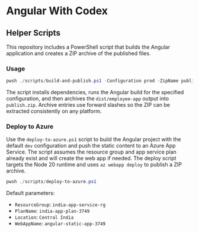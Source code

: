 # Angular With Codex

## Helper Scripts

This repository includes a PowerShell script that builds the Angular application and creates a ZIP archive of the published files.

### Usage

```powershell
pwsh ./scripts/build-and-publish.ps1 -Configuration prod -ZipName publish.zip
```

The script installs dependencies, runs the Angular build for the specified configuration, and then archives the `dist/employee-app` output into `publish.zip`. Archive entries use forward slashes so the ZIP can be extracted consistently on any platform.

### Deploy to Azure

Use the `deploy-to-azure.ps1` script to build the Angular project with the default `dev` configuration and push the static content to an Azure App Service. The script assumes the resource group and app service plan already exist and will create the web app if needed. The deploy script targets the Node 20 runtime and uses `az webapp deploy` to publish a ZIP archive.

```powershell
pwsh ./scripts/deploy-to-azure.ps1
```

Default parameters:
- `ResourceGroup`: `india-app-service-rg`
- `PlanName`: `india-app-plan-3749`
- `Location`: `Central India`
- `WebAppName`: `angular-static-app-3749`
